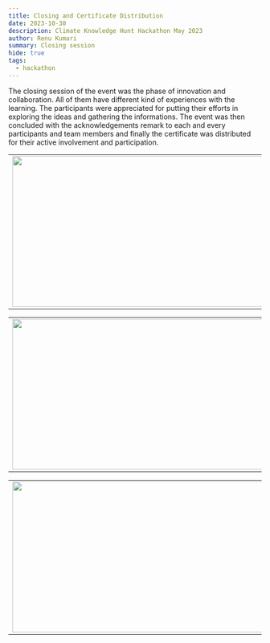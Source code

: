 ```yaml
---
title: Closing and Certificate Distribution
date: 2023-10-30
description: Climate Knowledge Hunt Hackathon May 2023
author: Renu Kumari
summary: Closing session
hide: true
tags:
  - hackathon
---
```



The closing session of the event was the phase of innovation and collaboration. All of them have different kind of experiences with the learning. The participants were appreciated for putting their efforts in exploring the ideas and gathering the informations. The event was then concluded with the acknowledgements remark to each and every participants and team members and finally the certificate was distributed for their active involvement and participation.

<table>
<tr>
<td><img src='{{ "/static/img/certificate_disrtibution1.jpg" | url }}' width="500" height="300"></td>
<td><img src='{{ "/static/img/certificate_disrtibution2.jpg" | url }}' width="500" height="300"></td>
</tr>   
</table>

<table>
<tr>
<td><img src='{{ "/static/img/certificate_disrtibution4.jpg" | url }}' width="500" height="300"></td>
<td><img src='{{ "/static/img/certificate_disrtibution5.jpg" | url }}' width="500" height="300"></td>
</tr>   
</table>

<table>
<tr>
<td><img src='{{ "/static/img/certificate_disrtibution6.jpg" | url }}' width="500" height="300"></td>
<td><img src='{{ "/static/img/certificate_disrtibution3.jpg" | url }}' width="500" height="300"></td>
</tr>   
</table>

